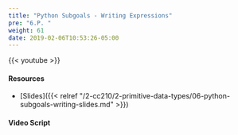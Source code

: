 ```yaml
---
title: "Python Subgoals - Writing Expressions"
pre: "6.P. "
weight: 61
date: 2019-02-06T10:53:26-05:00
---
```


{{< youtube  >}}

#### Resources

* [Slides]({{< relref "/2-cc210/2-primitive-data-types/06-python-subgoals-writing-slides.md" >}})

#### Video Script
